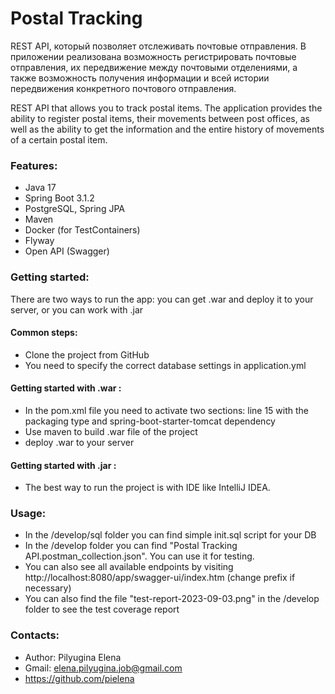 # Postal Tracking

REST API, который позволяет отслеживать почтовые отправления.
В приложении реализована возможность регистрировать почтовые отправления, 
их передвижение между почтовыми отделениями, а также возможность получения 
информации и всей истории передвижения конкретного почтового отправления.

REST API that allows you to track postal items.
The application provides the ability to register postal items,
their movements between post offices, as well as the ability to get the 
information and the entire history of movements of a certain postal item.

### Features:

- Java 17
- Spring Boot 3.1.2
- PostgreSQL, Spring JPA
- Maven
- Docker (for TestContainers)
- Flyway 
- Open API (Swagger)

### Getting started:

There are two ways to run the app: you can get .war and deploy it 
to your server, or you can work with .jar

#### Common steps:
- Clone the project from GitHub
- You need to specify the correct database settings in application.yml

#### Getting started with .war :
- In the pom.xml file you need to activate two sections: line 15 with 
the packaging type and spring-boot-starter-tomcat dependency
- Use maven to build .war file of the project
- deploy .war to your server

#### Getting started with .jar :
- The best way to run the project is with IDE like IntelliJ IDEA.

### Usage:

- In the /develop/sql folder you can find simple init.sql script 
for your DB
- In the /develop folder you can find "Postal Tracking API.postman_collection.json". 
You can use it for testing.
- You can also see all available endpoints by visiting 
http://localhost:8080/app/swagger-ui/index.htm (change prefix if necessary)
- You can also find the file "test-report-2023-09-03.png" in the /develop 
folder to see the test coverage report

### Contacts:

- Author: Pilyugina Elena
- Gmail: elena.pilyugina.job@gmail.com
- https://github.com/pielena